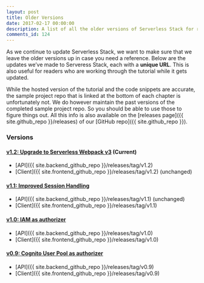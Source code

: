 ```yaml
---
layout: post
title: Older Versions
date: 2017-02-17 00:00:00
description: A list of all the older versions of Serverless Stack for reference.
comments_id: 124
---
```


As we continue to update Serverless Stack, we want to make sure that we leave the older versions up in case you need a reference. Below are the updates we’ve made to Serveress Stack, each with a **unique URL**. This is also useful for readers who are working through the tutorial while it gets updated.

While the hosted version of the tutorial and the code snippets are accurate, the sample project repo that is linked at the bottom of each chapter is unfortunately not. We do however maintain the past versions of the completed sample project repo. So you should be able to use those to figure things out. All this info is also available on the [releases page]({{ site.github_repo }}/releases) of our [GitHub repo]({{ site.github_repo }}).

### Versions

#### [v1.2: Upgrade to Serverless Webpack v3](https://59caac9bcf321c5b78f2c3e2--serverless-stack.netlify.com/) (Current)

- [API]({{ site.backend_github_repo }}/releases/tag/v1.2)
- [Client]({{ site.frontend_github_repo }}/releases/tag/v1.2) (unchanged)

#### [v1.1: Improved Session Handling](https://59caae1e6f4c50416e86701d--serverless-stack.netlify.com/)

- [API]({{ site.backend_github_repo }}/releases/tag/v1.1) (unchanged)
- [Client]({{ site.frontend_github_repo }}/releases/tag/v1.1)

#### [v1.0: IAM as authorizer](https://59caae01424ef20727c342ce--serverless-stack.netlify.com/)

- [API]({{ site.backend_github_repo }}/releases/tag/v1.0)
- [Client]({{ site.frontend_github_repo }}/releases/tag/v1.0)

#### [v0.9: Cognito User Pool as authorizer](https://59caadbd424ef20abdc342b4--serverless-stack.netlify.com/)

- [API]({{ site.backend_github_repo }}/releases/tag/v0.9)
- [Client]({{ site.frontend_github_repo }}/releases/tag/v0.9)
